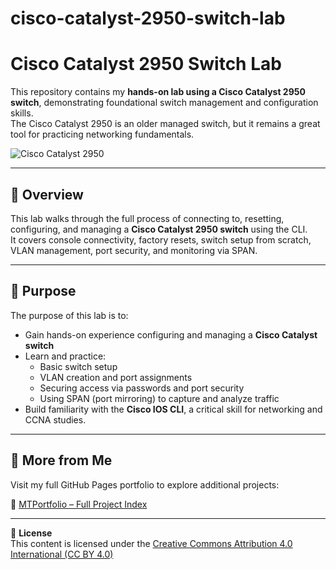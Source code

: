 # cisco-catalyst-2950-switch-lab

# Cisco Catalyst 2950 Switch Lab

This repository contains my **hands-on lab using a Cisco Catalyst 2950 switch**, demonstrating foundational switch management and configuration skills.  
The Cisco Catalyst 2950 is an older managed switch, but it remains a great tool for practicing networking fundamentals.

![Cisco Catalyst 2950](Images/Connecting/con1.png)

---

## 📖 Overview

This lab walks through the full process of connecting to, resetting, configuring, and managing a **Cisco Catalyst 2950 switch** using the CLI.  
It covers console connectivity, factory resets, switch setup from scratch, VLAN management, port security, and monitoring via SPAN.

---

## 🎯 Purpose

The purpose of this lab is to:

- Gain hands-on experience configuring and managing a **Cisco Catalyst switch**  
- Learn and practice:
  - Basic switch setup
  - VLAN creation and port assignments
  - Securing access via passwords and port security
  - Using SPAN (port mirroring) to capture and analyze traffic
- Build familiarity with the **Cisco IOS CLI**, a critical skill for networking and CCNA studies.

---

## 📁 More from Me

Visit my full GitHub Pages portfolio to explore additional projects:

🔗 [MTPortfolio – Full Project Index](https://mark-thompson01.github.io/MTPortfolio/)


---


📄 **License**  
This content is licensed under the [Creative Commons Attribution 4.0 International (CC BY 4.0)](https://creativecommons.org/licenses/by/4.0/)



